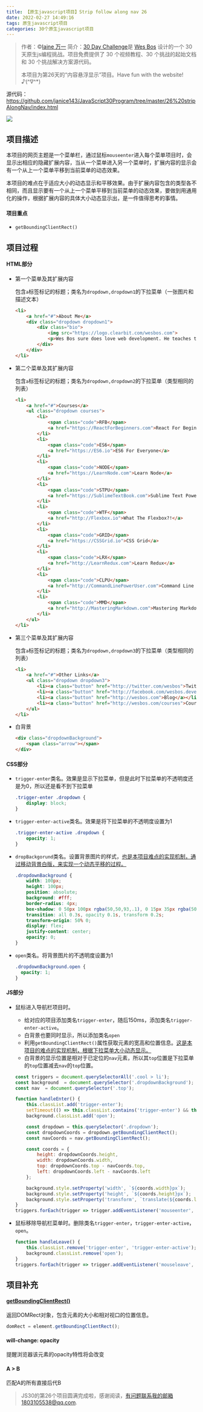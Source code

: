 ```yaml
---
title: 【原生javascript项目】Strip follow along nav 26
date: 2022-02-27 14:49:16
tags: 原生javascript项目
categories: 30个原生javascript项目
---
```


> 作者：©[Iaine 万一](https://github.com/janice143?tab=repositories)
> 简介：[30 Day Challenge](https://courses.wesbos.com/account)是 [Wes Bos](https://github.com/wesbos) 设计的一个 30 天原生js编程挑战。项目免费提供了 30 个视频教程、30 个挑战的起始文档和 30 个挑战解决方案源代码。
>
> 本项目为第26天的“内容悬浮显示”项目。Have fun with the website! ♪(^∇^*)

源代码：https://github.com/janice143/JavaScript30Program/tree/master/26%20stripAlongNav/index.html

![](https://github.com/janice143/myblog.github.io/blob/master/images/js30_stripAlongNav.png?raw=true)

## 项目描述

本项目的网页主题是一个菜单栏，通过鼠标`mouseenter`进入每个菜单项目时，会显示出相应的隐藏扩展内容，当从一个菜单进入另一个菜单时，扩展内容的显示会有一个从上一个菜单平移到当前菜单的动态效果。

本项目的难点在于适应大小的动态显示和平移效果。由于扩展内容包含的类型各不相同，而且显示要有一个从上一个菜单平移到当前菜单的动态效果，要做到用通用化的操作，根据扩展内容的具体大小动态显示出，是一件值得思考的事情。

#### 项目重点

- `getBoundingClientRect()`

## 项目过程

#### HTML部分

- 第一个菜单及其扩展内容

  包含`a`标签标记的标题；类名为`dropdown,dropdown1`的下拉菜单（一张图片和描述文本）

  ```html
  <li>
      <a href="#">About Me</a>
      <div class="dropdown dropdown1">
          <div class="bio">
              <img src="https://logo.clearbit.com/wesbos.com">
              <p>Wes Bos sure does love web development. He teaches things like JavaScript, CSS and BBQ. Wait. BBQ isn't part of web development. It should be though!</p>
          </div>
      </div>
  </li>
  ```

- 第二个菜单及其扩展内容

  包含`a`标签标记的标题；类名为`dropdown,dropdown2`的下拉菜单（类型相同的列表）

  ```html
  <li>
      <a href="#">Courses</a>
      <ul class="dropdown courses">
          <li>
              <span class="code">RFB</span>
              <a href="https://ReactForBeginners.com">React For Beginners</a>
          </li>
          <li>
              <span class="code">ES6</span>
              <a href="https://ES6.io">ES6 For Everyone</a>
          </li>
          <li>
              <span class="code">NODE</span>
              <a href="https://LearnNode.com">Learn Node</a>
          </li>
          <li>
              <span class="code">STPU</span>
              <a href="https://SublimeTextBook.com">Sublime Text Power User</a>
          </li>
          <li>
              <span class="code">WTF</span>
              <a href="http://Flexbox.io">What The Flexbox?!</a>
          </li>
          <li>
              <span class="code">GRID</span>
              <a href="https://CSSGrid.io">CSS Grid</a>
          </li>
          <li>
              <span class="code">LRX</span>
              <a href="http://LearnRedux.com">Learn Redux</a>
          </li>
          <li>
              <span class="code">CLPU</span>
              <a href="http://CommandLinePowerUser.com">Command Line Power User</a>
          </li>
          <li>
              <span class="code">MMD</span>
              <a href="http://MasteringMarkdown.com">Mastering Markdown</a>
          </li>
      </ul>
  </li>
  ```

- 第三个菜单及其扩展内容

  包含`a`标签标记的标题；类名为`dropdown,dropdown3`的下拉菜单（类型相同的列表）

  ```html
  <li>
      <a href="#">Other Links</a>
      <ul class="dropdown dropdown3">
          <li><a class="button" href="http://twitter.com/wesbos">Twitter</a></li>
          <li><a class="button" href="http://facebook.com/wesbos.developer">Facebook</a></li>
          <li><a class="button" href="http://wesbos.com">Blog</a></li>
          <li><a class="button" href="http://wesbos.com/courses">Course Catalog</a></li>
      </ul>
  </li>
  ```

- 白背景

  ```html
  <div class="dropdownBackground">
      <span class="arrow"></span>
  </div>
  ```

#### CSS部分

- `trigger-enter`类名。效果是显示下拉菜单，但是此时下拉菜单的不透明度还是为0，所以还是看不到下拉菜单

  ```css
  .trigger-enter .dropdown {
      display: block;
  }
  ```

- `trigger-enter-active`类名。效果是将下拉菜单的不透明度设置为1

  ```css
  .trigger-enter-active .dropdown {
      opacity: 1;
  }
  ```

- `dropBackgorund`类名。设置背景图片的样式，<u>也是本项目难点的实现机制，通过移动背景白版，来实现一个动态平移的过程。</u>

  ```css
  .dropdownBackground {
      width: 100px;
      height: 100px;
      position: absolute;
      background: #fff;
      border-radius: 4px;
      box-shadow: 0 50px 100px rgba(50,50,93,.1), 0 15px 35px rgba(50,50,93,.15), 0 5px 15px rgba(0,0,0,.1);
      transition: all 0.3s, opacity 0.1s, transform 0.2s;
      transform-origin: 50% 0;
      display: flex;
      justify-content: center;
      opacity: 0;
  }
  ```

- `open`类名。将背景图片的不透明度设置为1

  ```css
  .dropdownBackground.open {
  	opacity: 1;
  }
  ```

  

#### JS部分

- 鼠标进入导航栏项目时。

  - 给对应的项目添加类名`trigger-enter`，随后150ms，添加类名`trigger-enter-active`。
  - 白背景也要同时显示，所以添加类名`open`
  - 利用`getBoundingClientRect()`属性获取元素的宽高和位置信息。<u>这是本项目的难点的实现机制，根据下拉菜单大小动态显示。</u>
  - 白背景的显示位置是相对于已定位的`nav`元素，所以其`top`位置是下拉菜单的`top`位置减去`nav`的`top`位置。

  ```javascript
  const triggers = document.querySelectorAll('.cool > li');
  const background  = document.querySelector('.dropdownBackground');
  const nav  = document.querySelector('.top');
  
  function handleEnter() {
      this.classList.add('trigger-enter');
      setTimeout(() => this.classList.contains('trigger-enter') && this.classList.add('trigger-enter-active'), 150);
      background.classList.add('open');
  
      const dropdown = this.querySelector('.dropdown');
      const dropdownCoords = dropdown.getBoundingClientRect();
      const navCoords = nav.getBoundingClientRect();
  
      const coords = {
          height: dropdownCoords.height,
          width: dropdownCoords.width,
          top: dropdownCoords.top - navCoords.top,
          left: dropdownCoords.left - navCoords.left
      };
  
      background.style.setProperty('width', `${coords.width}px`);
      background.style.setProperty('height', `${coords.height}px`);
      background.style.setProperty('transform', `translate(${coords.left}px, ${coords.top}px)`);
  }
  triggers.forEach(trigger => trigger.addEventListener('mouseenter', handleEnter));
  ```

- 鼠标移除导航栏菜单时。删除类名`trigger-enter`，`trigger-enter-active`，`open`。

  ```javascript
  function handleLeave() {
      this.classList.remove('trigger-enter', 'trigger-enter-active');
      background.classList.remove('open');
  }
  triggers.forEach(trigger => trigger.addEventListener('mouseleave', handleLeave));
  ```

##  项目补充

#### [getBoundingClientRect()](https://developer.mozilla.org/en-US/docs/Web/API/Element/getBoundingClientRect)

返回DOMRect对象，包含元素的大小和相对视口的位置信息。

```javascript
domRect = element.getBoundingClientRect();
```

#### will-change: opacity

提醒浏览器该元素的opacity特性将会改变

#### A > B

匹配A的所有直接后代B

> JS30的第26个项目圆满完成啦，感谢阅读，有问题联系我的邮箱1803105538@qq.com.
